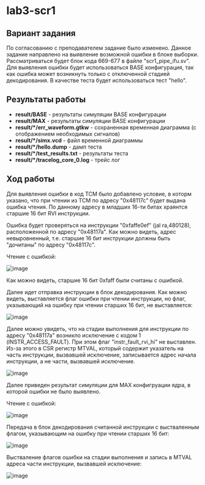 # lab3-scr1
## Вариант задания

По согласованию с преподавателем задание было изменено. Данное задание направлено на выявление возможной ошибки в блоке выборки. Рассматриваться будет блок кода 669-677 в файле "scr1_pipe_ifu.sv". Для выявления ошибки будет использоваться BASE конфигурация, так как ошибка может возникнуть только с отключенной стадией декодирования. В качестве теста будет использоваться тест "hello".

## Результаты работы

* **result/BASE** - результаты симуляции BASE конфигурации
* **result/MAX** - результаты симуляции BASE конфигурации
* **result/*/err_waveform.gtkw** - сохраненная временная диаграмма (с отображением необходимых сигналов)
* **result/*/simx.vcd** - файл временной диаграммы
* **result/*/hello.dump** - дамп теста
* **result/*/test_results.txt** - результаты теста
* **result/*/tracelog_core_0.log** - трейс лог

## Ход работы
Для выявления ошибки в код TCM было добавлено условие, в которм указано, что при чтении из TCM по адресу "0x48117c" будет выдана ошибка чтения. По данному адресу в младших 16-ти битах храянтся старшие 16 бит RVI инструкции.

Ошибка будет проверяться на инструкции "0xfaffe0ef" (jal	ra,480128), расположенной по адресу "0x48117a". Как можно видеть, адрес невыровненный, т.е. старшие 16 бит инструкции должны быть "дочитаны" по адресу "0x48117c". 

Чтение с ошибкой:

![image](https://github.com/lokki11199/scr1/assets/131533616/655a359b-7152-4017-aeed-464d2986e1a1)

Как можно видеть, старшие 16 бит 0xfaff были считаны с ошибкой.

Далее идет отправка инструкции в блок декодирования. Как можно видеть, выставляется флаг ошибки при чтении инструкции, но флаг, указывающий на ошибку при чтении старших 16 бит, не выставляется:

![image](https://github.com/lokki11199/scr1/assets/131533616/32689509-eb48-493c-b886-41957c764282)

Далее можно увидеть, что на стадии выполнения для инструкции по адресу "0x48117a" возникло исключение с кодом 1 (INSTR_ACCESS_FAULT). При этом флаг "instr_fault_rvi_hi" не выставлен. Из-за этого в CSR регистр MTVAL, который содержит указатель на часть инструкции, вызвавшей исключение, записывается адрес начала инструкции, а не части, вызвавшей исключение.

![image](https://github.com/lokki11199/scr1/assets/131533616/e7c24d6c-dd41-4b45-b60e-41e2dac47b82)

Далее приведен результат симуляции для MAX конфигруации ядра, в которой ошибки не было выявлено.

Чтение с ошибкой:

![image](https://github.com/lokki11199/scr1/assets/131533616/a878bba0-e440-463a-b2ca-2735fcbf1cf2)

Передача в блок декодирования считанной инструкции с выстваленным флагом, указывающим на ошибку при чтении старших 16 бит:

![image](https://github.com/lokki11199/scr1/assets/131533616/be6d0725-db37-4ec7-a9c8-4583db5e5646)

Выстваление флагов ошибки на стадии выполнения и запись в MTVAL адреса части инструкции, вызвавшей исключение:

![image](https://github.com/lokki11199/scr1/assets/131533616/eb6c74fb-ee1f-4c47-97bc-3d76fea714da)



